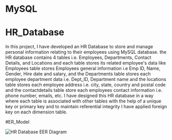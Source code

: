 # MySQL
# HR_Database

In this project, I have developed an HR Database to store and manage personal information relating to their employees using MySQL database.
the HR database contains 4 tables i.e. Employees, Departments, Contact Details, and Locations and each table stores its related employee's data like Employees table stores Employees general information i.e Emp ID, Name, Gender, Hire date and salary, and the Departments table stores each employee department data i.e. Dept_ID, Department name and the locations table stores each employee address i.e. city, state, country and postal code and the contactdetails table store each employees contact information i.e. phone number, emails, etc.
I have designed this HR database in a way where each table is associated with other tables with the help of a unique key or primary key and to maintain referential integrity I have applied foreign key on each dimension table.

#ER_Model 

![HR Database EER Diagram](https://user-images.githubusercontent.com/64730394/182222212-0b58cf4f-b281-4590-976a-7012c90cf895.jpg)
